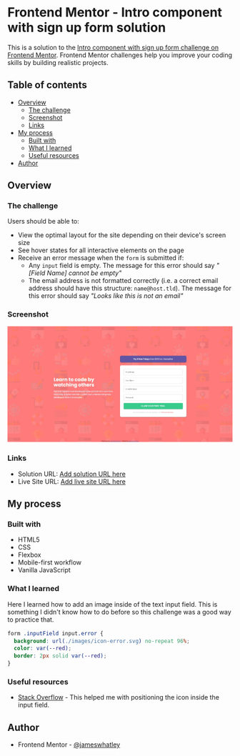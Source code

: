 # Frontend Mentor - Intro component with sign up form solution

This is a solution to the [Intro component with sign up form challenge on Frontend Mentor](https://www.frontendmentor.io/challenges/intro-component-with-signup-form-5cf91bd49edda32581d28fd1). Frontend Mentor challenges help you improve your coding skills by building realistic projects. 

## Table of contents

- [Overview](#overview)
  - [The challenge](#the-challenge)
  - [Screenshot](#screenshot)
  - [Links](#links)
- [My process](#my-process)
  - [Built with](#built-with)
  - [What I learned](#what-i-learned)
  - [Useful resources](#useful-resources)
- [Author](#author)

## Overview

### The challenge

Users should be able to:

- View the optimal layout for the site depending on their device's screen size
- See hover states for all interactive elements on the page
- Receive an error message when the `form` is submitted if:
  - Any `input` field is empty. The message for this error should say *"[Field Name] cannot be empty"*
  - The email address is not formatted correctly (i.e. a correct email address should have this structure: `name@host.tld`). The message for this error should say *"Looks like this is not an email"*

### Screenshot

![](.//images/screenshot-desktop.jpeg)

### Links

- Solution URL: [Add solution URL here](https://your-solution-url.com)
- Live Site URL: [Add live site URL here](https://your-live-site-url.com)

## My process

### Built with

- HTML5
- CSS
- Flexbox
- Mobile-first workflow
- Vanilla JavaScript

### What I learned

Here I learned how to add an image inside of the text input field. This is something I didn't know how to do before so this challenge was a good way to practice that.

```css
form .inputField input.error {
  background: url(./images/icon-error.svg) no-repeat 96%;
  color: var(--red);
  border: 2px solid var(--red);
}
```

### Useful resources

- [Stack Overflow](https://stackoverflow.com/questions/917610/put-icon-inside-input-element-in-a-form) - This helped me with positioning the icon inside the input field.

## Author

- Frontend Mentor - [@jameswhatley](https://www.frontendmentor.io/profile/jameswhatley)